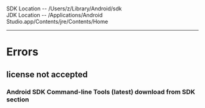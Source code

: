 <br>SDK Location -- /Users/z/Library/Android/sdk
<br>JDK Location -- /Applications/Android Studio.app/Contents/jre/Contents/Home

---
# Errors
## license not accepted
### Android SDK Command-line Tools (latest) download from SDK section
